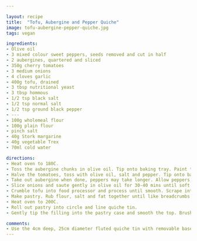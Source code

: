 ```yaml
---

layout: recipe
title:  "Tofu, Aubergine and Pepper Quiche"
image: tofu-aubergine-pepper-quiche.jpg
tags: vegan

ingredients:
- Olive oil
- 3 mixed colour sweet peppers, seeds removed and cut in half
- 2 aubergines, quartered and sliced
- 350g cherry tomatoes
- 3 medium onions
- 4 cloves garlic
- 400g tofu, drained
- 3 tbsp nutritional yeast
- 3 tbsp hommous
- 1/2 tsp black salt
- 1/2 tsp normal salt
- 1/2 tsp ground black pepper
- ---
- 100g wholemeal flour
- 100g plain flour
- pinch salt
- 40g Stork margarine
- 40g vegetable Trex
- 70ml cold water

directions:
- Heat oven to 180C.
- Toss the aubergine chunks in olive oil. Tip onto baking tray. Paint the pepper halves with olive oil and add to baking tray. Roast 20-30 mins.
- Halve the tomatoes, toss with olive oil, salt and pepper. Tip onto baking tray lined with greaseproof paper and roast 20-30 mins on shelf below.
- Take out aubergine when done, peppers may take longer. Allow peppers to cool, remove skins and slice.
- Slice onions and saute gently in olive oil for 30-40 mins until soft and translucent.
- Crumble tofu into food processor and process until smooth. Scrape into a large bowl and mix in yeast, hommous and seasonings. Gently combine with the roasted vegetables.
- Make pastry. Rub flour, salt and fat together until like breadcrumbs with no lumps. Mix in the water and form into a ball. Cover with clingfilm and place in fridge for 30 mins.
- Heat oven to 200C.
- Roll out pastry into circle and line quiche tin.
- Gently tip the filling into the pastry case and smooth the top. Brush/spread with a little olive oil. Place in the oven for 25-30 mins until golden brown and firm.

comments: 
- Use the 4cm deep, 25cm diameter fluted quiche tin with removable base.
---
```

